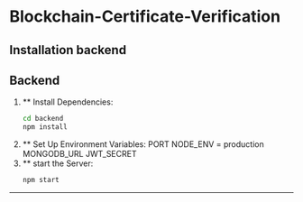 # Blockchain-Certificate-Verification


## Installation backend
## Backend

1. ** Install Dependencies:
   ```bash
   cd backend
   npm install
3. ** Set Up Environment Variables:
    PORT
    NODE_ENV = production
    MONGODB_URL
    JWT_SECRET
4. ** start the Server:
    ```bash
    npm start
---
